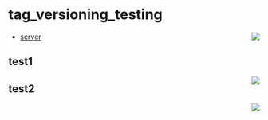# tag_versioning_testing
* [server](apps/yap/website/server/) <a href="https://s3-eu-west-1.amazonaws.com/yousician-office/backend/master/coverage_summary/summary/index.html" target="_blank"><img align="right" src="https://s3-eu-west-1.amazonaws.com/yousician-office/backend/master/coverage_summary/master.svg?"></a>

## test1
<img align="right" src="https://s3-eu-west-1.amazonaws.com/yousician-office/backend/master/coverage/packages/test.svg">

## test2

<img align="right" src="https://d1xdf48549vgyg.cloudfront.net/test.svg">
